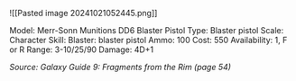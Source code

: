 ![[Pasted image 20241021052445.png]]

Model: Merr-Sonn Munitions DD6 Blaster Pistol
Type: Blaster pistol
Scale: Character
Skill: Blaster: blaster pistol 
Ammo: 100
Cost: 550
Availability: 1, F or R
Range: 3-10/25/90
Damage: 4D+1

*Source: Galaxy Guide 9: Fragments from the Rim (page 54)*